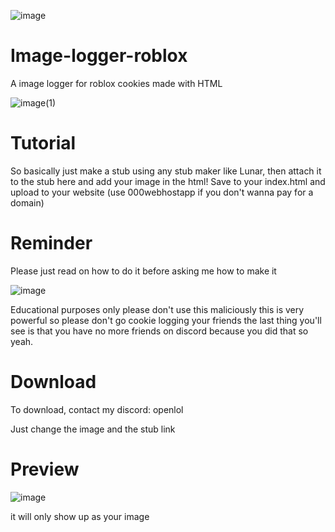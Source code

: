 ![image](hhttps://user-images.githubusercontent.com/95067718/156745462-893cf5f3-07c5-4c10-a7cd-492edafccf4f.jpg)

# Image-logger-roblox
A image logger for roblox cookies made with HTML

![image(1)](https://user-images.githubusercontent.com/95067718/156745595-ea054b53-c968-4a72-9abc-78e6005112e6.jpg)

# Tutorial
So basically just make a stub using any stub maker like Lunar, then attach it to the stub here and add your image in the html!
Save to your index.html and upload to your website (use 000webhostapp if you don't wanna pay for a domain)


# Reminder

Please just read on how to do it before asking me how to make it 

![image](https://user-images.githubusercontent.com/95067718/156715312-5c57f788-27db-4cd9-a61a-1790e3f8b6d9.jpg)

Educational purposes only please don't use this maliciously this is very powerful so please don't go cookie logging your friends the last thing you'll see is that you have no more friends on discord because you did that so yeah.




# Download
To download, contact my discord: openlol

Just change the image and the stub link


# Preview
![image](https://user-images.githubusercontent.com/95067718/156742820-7ebb3c61-711a-4d3a-9d25-95ec7d3896d4.png)

it will only show up as your image

